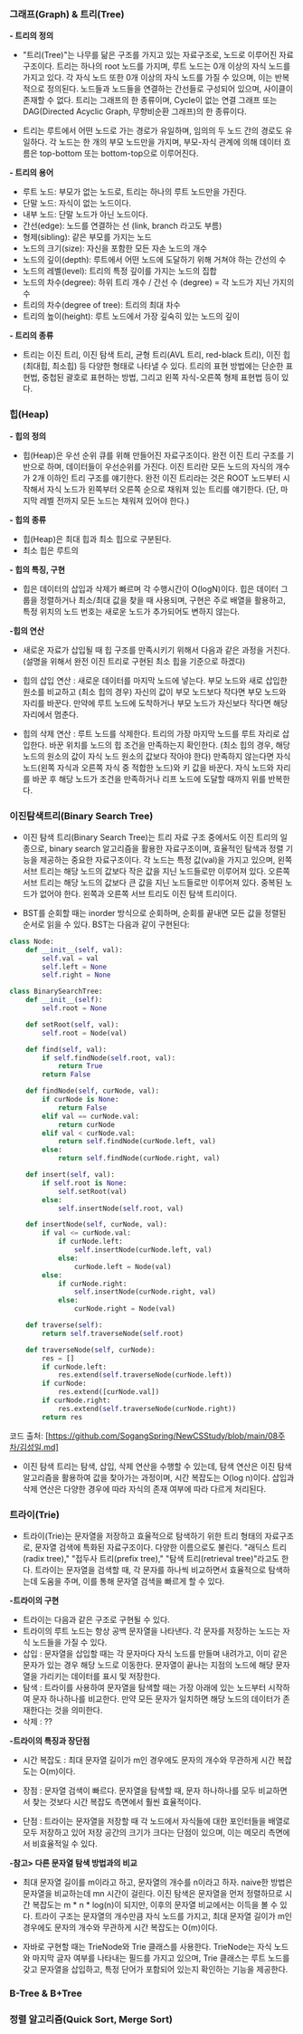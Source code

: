 ### 그래프(Graph) & 트리(Tree)
**- 트리의 정의**
* "트리(Tree)"는 나무를 닮은 구조를 가지고 있는 자료구조로, 노드로 이루어진 자료구조이다. 트리는 하나의 root 노드를 가지며, 루트 노드는 0개 이상의 자식 노드를 가지고 있다. 각 자식 노드 또한 0개 이상의 자식 노드를 가질 수 있으며, 이는 반복적으로 정의된다. 노드들과 노드들을 연결하는 간선들로 구성되어 있으며, 사이클이 존재할 수 없다. 트리는 그래프의 한 종류이며, Cycle이 없는 연결 그래프 또는 DAG(Directed Acyclic Graph, 무향비순환 그래프)의 한 종류이다.

* 트리는 루트에서 어떤 노드로 가는 경로가 유일하며, 임의의 두 노드 간의 경로도 유일하다. 각 노드는 한 개의 부모 노드만을 가지며, 부모-자식 관계에 의해 데이터 흐름은 top-bottom 또는 bottom-top으로 이루어진다.

**- 트리의 용어**
* 루트 노드: 부모가 없는 노드로, 트리는 하나의 루트 노드만을 가진다. 
* 단말 노드: 자식이 없는 노드이다.
* 내부 노드: 단말 노드가 아닌 노드이다.
* 간선(edge): 노드를 연결하는 선 (link, branch 라고도 부름)
* 형제(sibling): 같은 부모를 가지는 노드
* 노드의 크기(size): 자신을 포함한 모든 자손 노드의 개수
* 노드의 깊이(depth): 루트에서 어떤 노드에 도달하기 위해 거쳐야 하는 간선의 수
* 노드의 레벨(level): 트리의 특정 깊이를 가지는 노드의 집합
* 노드의 차수(degree): 하위 트리 개수 / 간선 수 (degree) = 각 노드가 지닌 가지의 수
* 트리의 차수(degree of tree): 트리의 최대 차수
* 트리의 높이(height): 루트 노드에서 가장 깊숙히 있는 노드의 깊이

**- 트리의 종류**
* 트리는 이진 트리, 이진 탐색 트리, 균형 트리(AVL 트리, red-black 트리), 이진 힙(최대힙, 최소힙) 등 다양한 형태로 나타낼 수 있다. 트리의 표현 방법에는 단순한 표현법, 중첩된 괄호로 표현하는 방법, 그리고 왼쪽 자식-오른쪽 형제 표현법 등이 있다.

### 힙(Heap)
**- 힙의 정의** 
* 힙(Heap)은 우선 순위 큐를 위해 만들어진 자료구조이다. 완전 이진 트리 구조를 기반으로 하며, 데이터들이 우선순위를 가진다. 이진 트리란 모든 노드의 자식의 개수가 2개 이하인 트리 구조를 얘기한다. 완전 이진 트리라는 것은 ROOT 노드부터 시작해서 자식 노드가 왼쪽부터 오른쪽 순으로 채워져 있는 트리를 얘기한다. (단, 마지막 레벨 전까지 모든 노드는 채워져 있어야 한다.) 

**- 힙의 종류**
* 힙(Heap)은 최대 힙과 최소 힙으로 구분된다.
* 최소 힙은 루트의 

**- 힙의 특징, 구현**
 * 힙은 데이터의 삽입과 삭제가 빠르며 각 수행시간이 O(logN)이다. 힙은 데이터 그룹을 정렬하거나 최소/최대 값을 찾을 때 사용되며, 구현은 주로 배열을 활용하고, 특정 위치의 노드 번호는 새로운 노드가 추가되어도 변하지 않는다.


**-힙의 연산**
* 새로운 자료가 삽입될 때 힙 구조를 만족시키기 위해서 다음과 같은 과정을 거친다. (설명을 위해서 완전 이진 트리로 구현된 최소 힙을 기준으로 하겠다)

* 힙의 삽입 연산 : 새로운 데이터를 마지막 노드에 넣는다. 부모 노드와 새로 삽입한 원소를 비교하고 (최소 힙의 경우) 자신의 값이 부모 노드보다 작다면 부모 노드와 자리를 바꾼다. 만약에 루트 노드에 도착하거나 부모 노드가 자신보다 작다면 해당 자리에서 멈춘다.

* 힙의 삭제 연산 : 루트 노드를 삭제한다. 트리의 가장 마지막 노드를 루트 자리로 삽입한다. 바꾼 위치를 노드의 힙 조건을 만족하는지 확인한다. (최소 힙의 경우, 해당 노드의 원소의 값이 자식 노드 원소의 값보다 작아야 한다) 만족하지 않는다면 자식 노드(왼쪽 자식과 오른쪽 자식 중 적합한 노드)와 키 값을 바꾼다. 자식 노드와 자리를 바꾼 후 해당 노드가 조건을 만족하거나 리프 노드에 도달할 때까지 위를 반복한다.

### 이진탐색트리(Binary Search Tree)
* 이진 탐색 트리(Binary Search Tree)는 트리 자료 구조 중에서도 이진 트리의 일종으로, binary search 알고리즘을 활용한 자료구조이며, 효율적인 탐색과 정렬 기능을 제공하는 중요한 자료구조이다. 각 노드는 특정 값(val)을 가지고 있으며, 왼쪽 서브 트리는 해당 노드의 값보다 작은 값을 지닌 노드들로만 이루어져 있다. 오른쪽 서브 트리는 해당 노드의 값보다 큰 값을 지닌 노드들로만 이루어져 있다. 중복된 노드가 없어야 한다. 왼쪽과 오른쪽 서브 트리도 이진 탐색 트리이다.

* BST를 순회할 때는 inorder 방식으로 순회하며, 순회를 끝내면 모든 값을 정렬된 순서로 읽을 수 있다. BST는 다음과 같이 구현된다:

```python
class Node:
    def __init__(self, val):
        self.val = val
        self.left = None
        self.right = None

class BinarySearchTree:
    def __init__(self):
        self.root = None

    def setRoot(self, val):
        self.root = Node(val)

    def find(self, val):
        if self.findNode(self.root, val):
            return True
        return False

    def findNode(self, curNode, val):
        if curNode is None:
            return False
        elif val == curNode.val:
            return curNode
        elif val < curNode.val:
            return self.findNode(curNode.left, val)
        else:
            return self.findNode(curNode.right, val)

    def insert(self, val):
        if self.root is None:
            self.setRoot(val)
        else:
            self.insertNode(self.root, val)

    def insertNode(self, curNode, val):
        if val <= curNode.val:
            if curNode.left:
                self.insertNode(curNode.left, val)
            else:
                curNode.left = Node(val)
        else:
            if curNode.right:
                self.insertNode(curNode.right, val)
            else:
                curNode.right = Node(val)

    def traverse(self):
        return self.traverseNode(self.root)

    def traverseNode(self, curNode):
        res = []
        if curNode.left:
            res.extend(self.traverseNode(curNode.left))
        if curNode:
            res.extend([curNode.val])
        if curNode.right:
            res.extend(self.traverseNode(curNode.right))
        return res
```
코드 출처: [https://github.com/SogangSpring/NewCSStudy/blob/main/08주차/김성일.md]

* 이진 탐색 트리는 탐색, 삽입, 삭제 연산을 수행할 수 있는데, 탐색 연산은 이진 탐색 알고리즘을 활용하여 값을 찾아가는 과정이며, 시간 복잡도는 O(log n)이다. 삽입과 삭제 연산은 다양한 경우에 따라 자식의 존재 여부에 따라 다르게 처리된다.

### 트라이(Trie)
* 트라이(Trie)는 문자열을 저장하고 효율적으로 탐색하기 위한 트리 형태의 자료구조로, 문자열 검색에 특화된 자료구조이다. 다양한 이름으로도 불린다. "래딕스 트리(radix tree)," "접두사 트리(prefix tree)," "탐색 트리(retrieval tree)"라고도 한다. 트라이는 문자열을 검색할 때, 각 문자를 하나씩 비교하면서 효율적으로 탐색하는데 도움을 주며, 이를 통해 문자열 검색을 빠르게 할 수 있다.


**-트라이의 구현**
* 트라이는 다음과 같은 구조로 구현될 수 있다. 
* 트라이의 루트 노드는 항상 공백 문자열을 나타낸다. 각 문자를 저장하는 노드는 자식 노드들을 가질 수 있다.
* 삽입 : 문자열을 삽입할 때는 각 문자마다 자식 노드를 만들며 내려가고, 이미 같은 문자가 있는 경우 해당 노드로 이동한다.  문자열이 끝나는 지점의 노드에 해당 문자열을 가리키는 데이터를 표시 및 저장한다. 
* 탐색 : 트라이를 사용하여 문자열을 탐색할 때는 가장 아래에 있는 노드부터 시작하여 문자 하나하나를 비교한다. 만약 모든 문자가 일치하면 해당 노드의 데이터가 존재한다는 것을 의미한다.
* 삭제 : ??

**-트라이의 특징과 장단점** 
* 시간 복잡도 : 최대 문자열 길이가 m인 경우에도 문자의 개수와 무관하게 시간 복잡도는 O(m)이다.

* 장점 : 문자열 검색이 빠르다. 문자열을 탐색할 때, 문자 하나하나를 모두 비교하면서 찾는 것보다 시간 복잡도 측면에서 훨씬 효율적이다. 
* 단점 : 트라이는 문자열을 저장할 때 각 노드에서 자식들에 대한 포인터들을 배열로 모두 저장하고 있어 저장 공간의 크기가 크다는 단점이 있으며, 이는 메모리 측면에서 비효율적일 수 있다.

**-참고> 다른 문자열 탐색 방법과의 비교** 
* 최대 문자열 길이를 m이라고 하고, 문자열의 개수를 n이라고 하자. naive한 방법은 문자열을 비교하는데 mn 시간이 걸린다. 이진 탐색은 문자열을 먼저 정렬하므로 시간 복잡도는 m * n * log(n)이 되지만, 이후의 문자열 비교에서는 이득을 볼 수 있다. 트라이 구조는 문자열의 개수만큼 자식 노드를 가지고, 최대 문자열 길이가 m인 경우에도 문자의 개수와 무관하게 시간 복잡도는 O(m)이다.

* 자바로 구현할 때는 TrieNode와 Trie 클래스를 사용한다. TrieNode는 자식 노드와 마지막 글자 여부를 나타내는 필드를 가지고 있으며, Trie 클래스는 루트 노드를 갖고 문자열을 삽입하고, 특정 단어가 포함되어 있는지 확인하는 기능을 제공한다.

### B-Tree & B+Tree

### 정렬 알고리즘(Quick Sort, Merge Sort)
